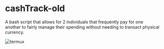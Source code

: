 # cashTrack-old
A bash script that allows for 2 individuals that frequently pay for one another to fairly manage their spending without needing to transact physical currency.

![termux](https://raw.githubusercontent.com/originates/cashTrack/main/cashTrack_0.png)
